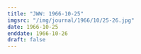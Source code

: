 ```yaml
---
title: "JWW: 1966-10-25"
imgsrc: "/img/journal/1966/10/25-26.jpg"
date: 1966-10-25
enddate: 1966-10-26
draft: false
---
```


<!-- fix pre-formatted input -->
